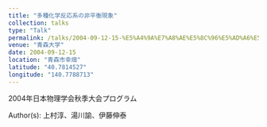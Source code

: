 ```yaml
---
title: "多種化学反応系の非平衡現象"
collection: talks
type: "Talk"
permalink: /talks/2004-09-12-15-%E5%A4%9A%E7%A8%AE%E5%8C%96%E5%AD%A6%E5%8F%8D%E5%BF%9C%E7%B3%BB%E3%81%AE%E9%9D%9E%E5%B9%B3%E8%A1%A1%E7%8F%BE%E8%B1%A1
venue: "青森大学"
date: 2004-09-12-15
location: "青森市幸畑"
latitude: "40.7814527"
longitude: "140.7788713"
---
```


2004年日本物理学会秋季大会プログラム

Author(s): 上村淳、湯川諭、伊藤伸泰
